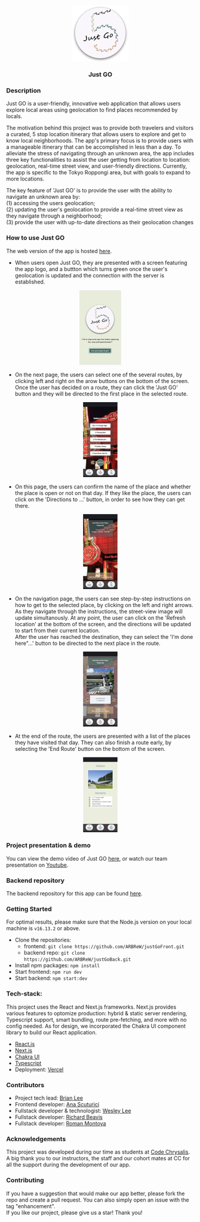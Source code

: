 <br />
<div align="center">
  <a href="https://github.com/ARBReW/justGoFront">
    <img src="public/logo.png" alt="Logo" width="150" height="150">
  </a>
<h3 align="center">Just GO</h3>
</div>

### Description

Just GO is a user-friendly, innovative web application that allows users explore local areas using geolocation to find places recommended by locals.  
  
The motivation behind this project was to provide both travelers and visitors a curated, 5 stop location itinerary that allows users to explore and get to know local neighborhoods. The app's primary focus is to provide users with a manageable itinerary that can be accomplished in less than a day. To alleviate the stress of navigating through an unknown area, the app includes three key functionalities to assist the user getting from location to location: geolocation, real-time street view, and user-friendly directions.   Currently, the app is specific to the Tokyo Roppongi area, but with goals to expand to more locations.   

The key feature of 'Just GO' is to provide the user with the ability to navigate an unknown area by:  
(1) accessing the users geolocation;  
(2) updating the user's geolocation to provide a real-time street view as they navigate through a neighborhood;  
(3) provide the user with up-to-date directions as their geolocation changes

### How to use Just GO
The web version of the app is hosted [here](https://justgo-cc24.herokuapp.com/).  

- When users open Just GO, they are presented with a screen featuring the app logo, and a buttton which turns green once the user's geolocation is updated and the connection with the server is established.    
<p align="center"> 
<a href=""><img src="./images/image5.png" alt="login-page" height="200px" margin="auto"></a>  
</p>  
  
- On the next page, the users can select one of the several routes, by clicking left and right on the arow buttons on the bottom of the screen. Once the user has decided on a route, they can click the 'Just GO' button and they will be directed to the first place in the selected route. 
<p align="center">  
<a href=""><img src="./images/image1.png" alt="route-page" height="200px" margin="auto"></a>  
</p>
  
- On this page, the users can confirm the name of the place and whether the place is open or not on that day. If they like the place, the users can click on the 'Directions to ...' button, in order to see how they can get there.  
<p align="center">   
<a href=""><img src="./images/image3.png" alt="place-page" height="200px" margin="auto"></a>
</p>
  
-  On the navigation page, the users can see step-by-step instructions on how to get to the selected place, by clicking on the left and right arrows. As they navigate through the instructions, the street-view image will update simultanously. At any point, the user can click on the 'Refresh location' at the bottom of the screen, and the directions will be updated to start from their current location.  
After the user has reached the destination, they can select the 'I'm done here"...' button to be directed to the next place in the route.
<p align="center">   
<a href=""><img src="./images/image4.png" alt="nav-page" height="200px" margin="auto"></a>  
</p>
  
- At the end of the route, the users are presented with a list of the places they have visited that day. They can also finish a route early, by selecting the 'End Route' button on the bottom of the screen.
<p align="center">   
<a href=""><img src="./images/image2.png" alt="trip-history" height="200px" margin="auto">
</p>
</a>

### Project presentation & demo
You can view the demo video of Just GO [here](https://drive.google.com/file/d/1zrjiTqp_OldZtjQuSNOt6gLw8gG0nzfT/view?usp=sharing),
or watch our team presentation on [Youtube](https://youtu.be/iNLA8MqJN6A?t=556).

### Backend repository
The backend repository for this app can be found [here](https://github.com/ARBReW/justGoBack).  

### Getting Started 
For optimal results, please make sure that the Node.js version on your local machine is `v16.13.2` or above.  

- Clone the repositories:  
    - frontend:  ```git clone https://github.com/ARBReW/justGoFront.git```
    - backend repo:  ```git clone https://github.com/ARBReW/justGoBack.git```
- Install npm packages: `npm install`
- Start frontend:  `npm run dev`
- Start backend: `npm start:dev`

### Tech-stack:

This project uses the React and Next.js frameworks. Next.js provides various features to optomize production: hybrid & static server rendering, Typescript support, smart bundling, route pre-fetching, and more with no config needed. As for design, we incorporated the Chakra UI component library to build our React application.   

- [React.js](https://reactjs.org/) 
- [Next.js](https://nextjs.org/)
- [Chakra UI](https://chakra-ui.com/)
- [Typescript](https://www.typescriptlang.org/)
- Deployment: [Vercel](https://vercel.com/)

### Contributors
- Project tech lead: [Brian Lee](https://github.com/brianlee9090)
- Frontend developer: [Ana Scuturici](https://github.com/AnaScuturici)
- Fullstack developer & technologist: [Wesley Lee](https://github.com/leewes5928)
- Fullstack developer: [Richard Beavis](https://github.com/richardpbCC)
- Fullstack developer: [Roman Montoya](https://github.com/Roman4u)

### Acknowledgements
This project was developed during our time as students at [Code Chrysalis](https://www.codechrysalis.io/).  
A big thank you to our instructors, the staff and our cohort mates at CC for all the support during the development of our app.  

### Contributing  
If you have a suggestion that would make our app better, please fork the repo and create a pull request. You can also simply open an issue with the tag "enhancement".  
If you like our project, please give us a star! Thank you!
